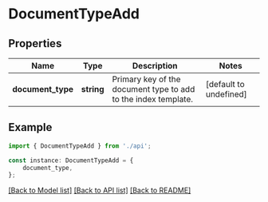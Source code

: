 # DocumentTypeAdd


## Properties

Name | Type | Description | Notes
------------ | ------------- | ------------- | -------------
**document_type** | **string** | Primary key of the document type to add to the index template. | [default to undefined]

## Example

```typescript
import { DocumentTypeAdd } from './api';

const instance: DocumentTypeAdd = {
    document_type,
};
```

[[Back to Model list]](../README.md#documentation-for-models) [[Back to API list]](../README.md#documentation-for-api-endpoints) [[Back to README]](../README.md)
